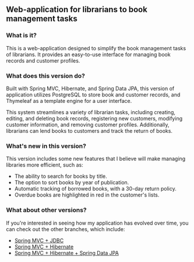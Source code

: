 ## Web-application for librarians to book management tasks

### What is it?
This is a web-application designed to simplify the book management tasks of librarians. It provides an easy-to-use interface for managing book records and customer profiles.

### What does this version do?
Built with Spring MVC, Hibernate, and Spring Data JPA, this version of application utilizes PostgreSQL to store book and customer records, and Thymeleaf as a template engine for a user interface.

This system streamlines a variety of librarian tasks, including creating, editing, and deleting book records, registering new customers, modifying customer information, and removing customer profiles. Additionally, librarians can lend books to customers and track the return of books.

### What's new in this version?

This version includes some new features that I believe will make managing libraries more efficient, such as:

- The ability to search for books by title.
- The option to sort books by year of publication.
- Automatic tracking of borrowed books, with a 30-day return policy.
- Overdue books are highlighted in red in the customer's lists.

### What about other versions?

If you're interested in seeing how my application has evolved over time, you can check out the other branches, which include:

- [Spring MVC + JDBC](https://github.com/Kidchai/LibraryManagementSystem/tree/Spring_MVC+JDBC)
- [Spring MVC + Hibernate](https://github.com/Kidchai/LibraryManagementSystem/tree/Spring_MVC+Hibernate)
- [Spring MVC + Hibernate + Spring Data JPA](https://github.com/Kidchai/LibraryManagementSystem/tree/Spring_MVC+Hibernate+Spring_Data_Jpa)